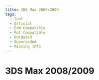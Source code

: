 ```yaml
---
title: 3DS Max 2008/2009
tags:
  - Tool
  - Official
  - EaW Compatible
  - FoC Compatible
  - Outdated
  - Superseded
  - Missing Info
---
```


# 3DS Max 2008/2009
